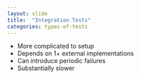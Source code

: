 ```yaml
---
layout: slide
title:  "Integration Tests"
categories: types-of-tests
---
```


* More complicated to setup
* Depends on 1+ external implementations
* Can introduce periodic failures
* Substantially slower

